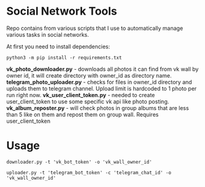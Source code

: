 Social Network Tools
=====

Repo contains from various scripts that I use to automatically manage various tasks in social networks.

At first you need to install dependencies:
```
python3 -m pip install -r requirements.txt
```

**vk_photo_downloader.py** - downloads all photos it can find from vk wall by owner id, it will create directory with owner_id as directory name.
**telegram_photo_uploader.py** - checks for files in owner_id directory and uploads them to telegram channel. Upload limit is hardcoded to 1 photo per run right now.
**vk_user_client_token.py** - needed to create user_client_token to use some specific vk api like photo posting.
**vk_album_reposter.py** - will check photos in group albums that are less than 5 like on them and repost them on group wall. Requires user_client_token


Usage
====
```
downloader.py -t 'vk_bot_token' -o 'vk_wall_owner_id'

uploader.py -t 'telegram_bot_token' -c 'telegram_chat_id' -o 'vk_wall_owner_id'
```